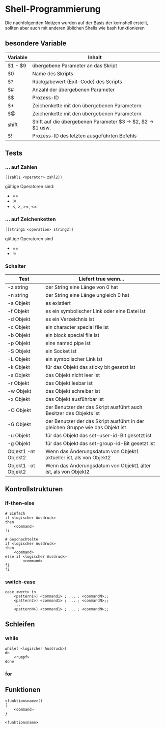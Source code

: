 # Shell-Programmierung
Die nachfolgenden Notizen wurden auf der Basis der kornshell erstellt, sollten aber auch mit anderen üblichen Shells wie bash funktionieren

## besondere Variable
| Variable | Inhalt |
| -- | -- |
| $1 - $9 | übergebene Parameter an das Skript |
| $0 | Name des Skripts |
| $? | Rückgabewert (Exit-Code) des Scripts |
| $# | Anzahl der übergebenen Parameter |
| $$ | Prozess-ID |
| $* | Zeichenkette mit den übergebenen Parametern |
| $@ | Zeichenkette mit den übergebenen Parametern |
| shift | Shift auf die übergebenen Parameter $3 -> $2, $2 -> $1 usw. |
| $! | Prozess-ID des letzten ausgeführten Befehls |

## Tests
### ... auf Zahlen
```
((zahl1 <operator> zahl2))
```

gültige Operatoren sind:
 * ==
 * !=
 * <, >, >=, <=

### ... auf Zeichenketten
```
[[string1 <operation> string2]]
```
gültige Operatoren sind
 * ==
 * !=

### Schalter
| Test | Liefert true wenn...
| -- | -- |
| -z string | der String eine Länge von 0 hat |
| -n string | der String eine Länge ungleich 0 hat |
| -a Objekt | es existiert |
| -f Objekt | es ein symbolischer Link oder eine Datei ist |
| -d Objekt | es ein Verzeichnis ist |
| -c Objekt | ein character special file ist |
| -b Objekt | ein block special file ist |
| -p Objekt | eine named pipe ist |
| -S Objekt | ein Socket ist |
| -L Objekt | ein symbolischer Link ist |
| -k Objekt | für das Objekt das sticky bit gesetzt ist |
| -s Objekt | das Objekt nicht leer ist |
| -r Objekt | das Objekt lesbar ist |
| -w Objekt | das Objekt schreibar ist |
| -x Objekt | das Objekt ausführbar ist |
| -O Objekt | der Benutzer der das Skript ausführt auch Besitzer des Objekts ist |
| -G Objekt | der Benutzer der das Skript ausführt in der gleichen Gruppe wie das Objekt ist |
| -u Objekt | für das Objekt das set-user-id-Bit gesetzt ist |
| -g Objekt | für das Objekt das set-group-id-Bit gesetzt ist |
| Objekt1 -nt Objekt2 | Wenn das Änderungsdatum von Objekt1 aktueller ist, als von Objekt2 |
| Objekt1 -ot Objekt2 | Wenn das Änderungsdatum von Objekt1 älter ist, als von Objekt2 |

## Kontrollstrukturen
### if-then-else
```
# Einfach
if <logischer Ausdruck>
then
	<command>
fi

# Geschachtelte
if <logischer Ausdruck>
then 
	<command>
else if <logischer Ausdruck>
      	<command>
fi
fi
```


### switch-case
```
case <wert> in
	<pattern1>) <command1> ; ... ; <commandN>;;
	<pattern2>) <command1> ; ... ; <commandN>;;
	...
	<patternN>) <command1> ; ... ; <commandN>;;
```

## Schleifen
### while
```
while( <logischer Ausdruck>)
do
	<rumpf>
done
```
### for

## Funktionen
```
<funktionsname>()
{
	<command>
}

<funktionsname>
```
